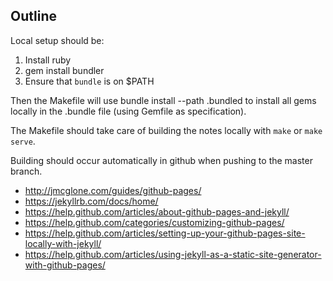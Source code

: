 Outline
-------

Local setup should be:

1) Install ruby
2) gem install bundler
3) Ensure that `bundle` is on $PATH

Then the Makefile will use bundle install --path .bundled to install all gems
locally in the .bundle file (using Gemfile as specification).

The Makefile should take care of building the notes locally with `make` or
`make serve`.

Building should occur automatically in github when pushing to the master
branch.

* http://jmcglone.com/guides/github-pages/
* https://jekyllrb.com/docs/home/
* https://help.github.com/articles/about-github-pages-and-jekyll/
* https://help.github.com/categories/customizing-github-pages/
* https://help.github.com/articles/setting-up-your-github-pages-site-locally-with-jekyll/
* https://help.github.com/articles/using-jekyll-as-a-static-site-generator-with-github-pages/
